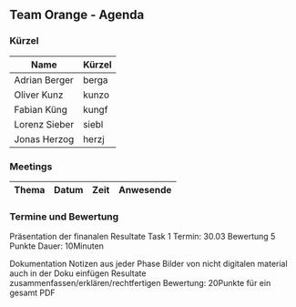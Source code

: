 ## Team Orange - Agenda
### Kürzel
Name | Kürzel
-----|--------
Adrian Berger | berga
Oliver Kunz | kunzo
Fabian Küng | kungf
Lorenz Sieber | siebl
Jonas Herzog | herzj

### Meetings
Thema | Datum | Zeit | Anwesende 
-----------|------------|------------|--------

### Termine und Bewertung
Präsentation der finanalen Resultate Task 1
Termin: 30.03
Bewertung 5 Punkte
Dauer: 10Minuten

Dokumentation
Notizen aus jeder Phase
Bilder von nicht digitalen material auch in der Doku einfügen
Resultate zusammenfassen/erklären/rechtfertigen
Bewertung: 20Punkte für ein gesamt PDF
